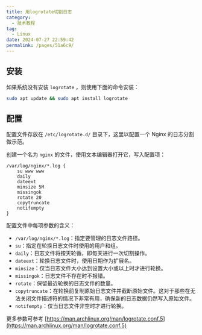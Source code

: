 ```yaml
---
title: 用logrotate切割日志
category: 
  - 技术教程
tag: 
  - Linux
date: 2024-07-27 22:59:42
permalink: /pages/51a6c9/
---
```




## 安装

如果系统没有安装 `logrotate` ，则使用下面的命令安装：

```sh
sudo apt update && sudo apt install logrotate
```

## 配置

配置文件存放在 `/etc/logrotate.d/` 目录下，这里以配置一个 Nginx 的日志分割做示范。

创建一个名为 `nginx` 的文件，使用文本编辑器打开它，写入配置项：

```
/var/log/nginx/*.log {
	su www www
    daily
    dateext
    minsize 5M
    missingok
    rotate 20
    copytruncate
    notifempty
}
```

配置文件中每项参数的含义：

- `/var/log/nginx/*.log`：指定要管理的日志文件路径。
- `su`：指定在轮换日志文件时使用的用户和组。
- `daily`：日志文件将按天轮循，即每天进行一次切割操作。
- `dateext`：轮换日志文件时，使用日期作为扩展名。
- `minsize`：仅当日志文件大小达到设置大小或以上时才进行轮换。
- `missingok`：日志文件不存在时不报错。
- `rotate`：保留最近轮换的日志文件的数量。
- `copytruncate`：在轮换前复制原始日志文件并截断原始文件。这对于那些在无法关闭文件描述符的情况下非常有用，确保新的日志数据仍然写入原始文件。
- `notifempty`：仅当日志文件非空时才进行轮换。

更多参数可参考 [https://man.archlinux.org/man/logrotate.conf.5](https://man.archlinux.org/man/logrotate.conf.5)

